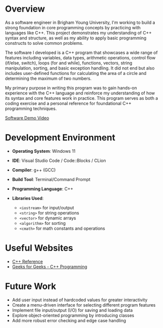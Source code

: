 # Overview

As a software engineer in Brigham Young University, I'm working to build a strong foundation in core programming concepts by practicing with languages like C++. This project demonstrates my understanding of C++ syntax and structure, as well as my ability to apply basic programming constructs to solve common problems.

The software I developed is a C++ program that showcases a wide range of features including variables, data types, arithmetic operations, control flow (if/else, switch), loops (for and while), functions, vectors, string manipulation, sorting, and basic exception handling. It did not end but also includes user-defined functions for calculating the area of a circle and determining the maximum of two numbers.

My primary purpose in writing this program was to gain hands-on experience with the C++ language and reinforce my understanding of how its syntax and core features work in practice. This program serves as both a coding exercise and a personal reference for foundational C++ programming techniques.

[Software Demo Video](https://share.vidyard.com/watch/JhreAd7DfSesTS4KvqetsH)

# Development Environment

- **Operating System**: Windows 11  
- **IDE**: Visual Studio Code / Code::Blocks / CLion  
- **Compiler**: g++ (GCC)  
- **Build Tool**: Terminal/Command Prompt

- **Programming Language**: C++
- **Libraries Used**:
  - `<iostream>` for input/output
  - `<string>` for string operations
  - `<vector>` for dynamic arrays
  - `<algorithm>` for sorting
  - `<cmath>` for math constants and operations

# Useful Websites

- [C++ Reference](https://en.cppreference.com/)
- [Geeks for Geeks - C++ Programming](https://www.geeksforgeeks.org/c-plus-plus/)


# Future Work

- Add user input instead of hardcoded values for greater interactivity
- Create a menu-driven interface for selecting different program features
- Implement file input/output (I/O) for saving and loading data
- Explore object-oriented programming by introducing classes
- Add more robust error checking and edge case handling

